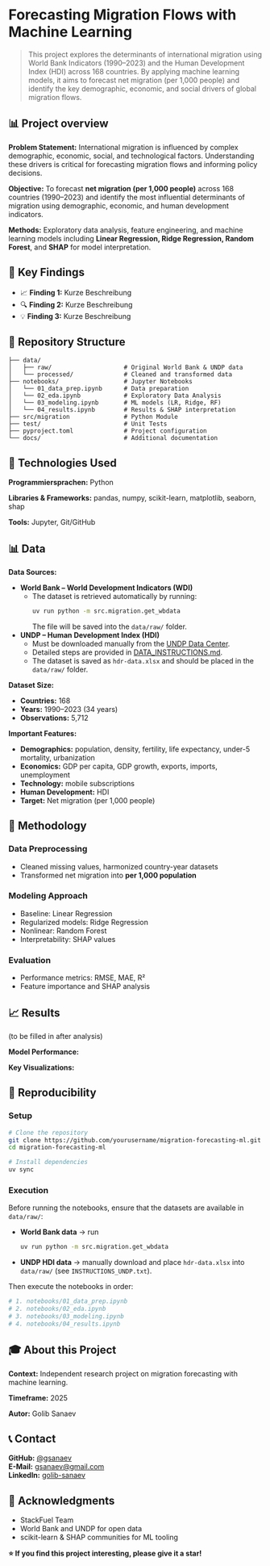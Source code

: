 # Forecasting Migration Flows with Machine Learning

> This project explores the determinants of international migration using World Bank Indicators (1990–2023) and the Human Development Index (HDI) across 168 countries. By applying machine learning models, it aims to forecast net migration (per 1,000 people) and identify the key demographic, economic, and social drivers of global migration flows.

## 📊 Project overview

**Problem Statement:** 
International migration is influenced by complex demographic, economic, social, and technological factors. Understanding these drivers is critical for forecasting migration flows and informing policy decisions.

**Objective:** 
To forecast **net migration (per 1,000 people)** across 168 countries (1990–2023) and identify the most influential determinants of migration using demographic, economic, and human development indicators.

**Methods:** 
Exploratory data analysis, feature engineering, and machine learning models including **Linear Regression, Ridge Regression, Random Forest**, and **SHAP** for model interpretation.

## 🎯 Key Findings

- 📈 **Finding 1:** Kurze Beschreibung
- 🔍 **Finding 2:** Kurze Beschreibung  
- 💡 **Finding 3:** Kurze Beschreibung

## 📁 Repository Structure

```
├── data/
│   ├── raw/                    # Original World Bank & UNDP data
│   └── processed/              # Cleaned and transformed data
├── notebooks/                  # Jupyter Notebooks
│   └── 01_data_prep.ipynb      # Data preparation
│   └── 02_eda.ipynb            # Exploratory Data Analysis
│   └── 03_modeling.ipynb       # ML models (LR, Ridge, RF)
│   └── 04_results.ipynb        # Results & SHAP interpretation
├── src/migration               # Python Module
├── test/                       # Unit Tests
├── pyproject.toml              # Project configuration
└── docs/                       # Additional documentation
```

## 🔧 Technologies Used

**Programmiersprachen:**
Python

**Libraries & Frameworks:**
pandas, numpy, scikit-learn, matplotlib, seaborn, shap

**Tools:**
Jupyter, Git/GitHub

## 📊 Data

**Data Sources:**  
- **World Bank – World Development Indicators (WDI)**  
  - The dataset is retrieved automatically by running:  
    ```bash
    uv run python -m src.migration.get_wbdata
    ```  
    The file will be saved into the `data/raw/` folder.  
- **UNDP – Human Development Index (HDI)**  
  - Must be downloaded manually from the [UNDP Data Center](https://hdr.undp.org/data-center/documentation-and-downloads).  
  - Detailed steps are provided in [DATA_INSTRUCTIONS.md](./DATA_INSTRUCTIONS.md).  
  - The dataset is saved as `hdr-data.xlsx` and should be placed in the `data/raw/` folder.

**Dataset Size:**
- **Countries:** 168  
- **Years:** 1990–2023 (34 years)  
- **Observations:** 5,712  

**Important Features:**
- **Demographics:** population, density, fertility, life expectancy, under-5 mortality, urbanization  
- **Economics:** GDP per capita, GDP growth, exports, imports, unemployment  
- **Technology:** mobile subscriptions  
- **Human Development:** HDI  
- **Target:** Net migration (per 1,000 people)

## 🤖 Methodology

### Data Preprocessing
- Cleaned missing values, harmonized country-year datasets
- Transformed net migration into **per 1,000 population**

### Modeling Approach  
- Baseline: Linear Regression
- Regularized models: Ridge Regression
- Nonlinear: Random Forest
- Interpretability: SHAP values

### Evaluation
- Performance metrics: RMSE, MAE, R²
- Feature importance and SHAP analysis

## 📈 Results
(to be filled in after analysis)

**Model Performance:**
<!-- Deine besten Metriken (Accuracy, RMSE, etc.) -->

**Key Visualizations:**
<!-- Verweis auf Key-Plots in deinen Notebooks -->

## 🚀 Reproducibility

### Setup
```bash
# Clone the repository
git clone https://github.com/yourusername/migration-forecasting-ml.git
cd migration-forecasting-ml

# Install dependencies
uv sync
```

### Execution
Before running the notebooks, ensure that the datasets are available in `data/raw/`:  

- **World Bank data** → run  
  ```bash
  uv run python -m src.migration.get_wbdata
- **UNDP HDI data** → manually download and place `hdr-data.xlsx` into `data/raw/` (see `INSTRUCTIONS_UNDP.txt`).  

Then execute the notebooks in order: 

```bash
# 1. notebooks/01_data_prep.ipynb
# 2. notebooks/02_eda.ipynb  
# 3. notebooks/03_modeling.ipynb
# 4. notebooks/04_results.ipynb
```

## 🎓 About this Project

**Context:** 
Independent research project on migration forecasting with machine learning.

**Timeframe:** 
2025

**Autor:** 
Golib Sanaev

## 📞 Contact

**GitHub:** [@gsanaev](https://github.com/gsanaev)  
**E-Mail:** gsanaev@gmail.com  
**LinkedIn:** [golib-sanaev](https://linkedin.com/in/golib-sanaev/)

## 🙏 Acknowledgments
- StackFuel Team
- World Bank and UNDP for open data
- scikit-learn & SHAP communities for ML tooling

**⭐ If you find this project interesting, please give it a star!**
